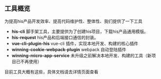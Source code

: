 <!--
 * @Author: smallalso<hu141418@gmail.com>
 * @Date: 2020-12-16 20:39:45
 * @LastEditors: smallalso<hu141418@gmail.com>
 * @LastEditTime: 2020-12-16 21:40:27
 * @FilePath: /his-doc/docs/tool/index.md
-->

## 工具概览

为提高his产品开发效率、提高代码维护性、整体性、我们提供了一下工具

-  __his-cli__ 脚手架工具，主要提供为了创建his项目，下载his产品通用模版。
- __his-request__ his产品和后端接口通信的封装。
- __vue-cli-plugin-his__ vue-cli 插件，实现本地开发、构建的核心插件
- __winning-cookie-webpack-plugin__ webpack 自动登陆插件
- __winning-micro-app-service__ 未升级之前解决本地开发、构建的工具（新项目已不再使用）


目前工具大概有这些，具体文档请去详情页面查看

